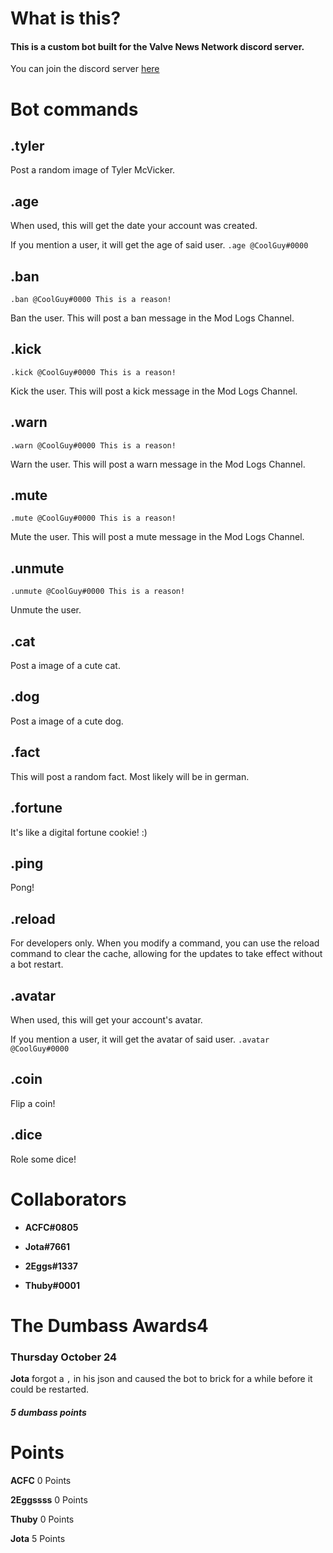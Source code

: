 # What is this?

#### **This is a custom bot built for the Valve News Network discord server.**
You can join the discord server [here](https://discord.gg/P6s3EEh) 

# Bot commands

## **.tyler**
Post a random image of Tyler McVicker.

## **.age**
When used, this will get the date your account was created.

If you mention a user, it will get the age of said user. `.age @CoolGuy#0000` 

## **.ban**
    .ban @CoolGuy#0000 This is a reason!

Ban the user. This will post a ban message in the Mod Logs Channel.

## **.kick**
    .kick @CoolGuy#0000 This is a reason!

Kick the user. This will post a kick message in the Mod Logs Channel.

## **.warn**
    .warn @CoolGuy#0000 This is a reason!

Warn the user. This will post a warn message in the Mod Logs Channel.

## **.mute**
	.mute @CoolGuy#0000 This is a reason!

Mute the user. This will post a mute message in the Mod Logs Channel.

## **.unmute**
    .unmute @CoolGuy#0000 This is a reason!

Unmute the user.

## **.cat**
Post a image of a cute cat.

## **.dog**
Post a image of a cute dog.

## **.fact**
This will post a random fact. Most likely will be in german.

## **.fortune**
It's like a digital fortune cookie! :)

## **.ping**
Pong!

## **.reload**
For developers only. When you modify a command, you can use the reload command to clear the cache, allowing for the updates to take effect without a bot restart.

## **.avatar**
When used, this will get your account's avatar.

If you mention a user, it will get the avatar of said user. `.avatar @CoolGuy#0000` 

## **.coin**
Flip a coin! 

## **.dice**
Role some dice!

# **Collaborators**
- **ACFC#0805**

- **Jota#7661**

- **2Eggs#1337**

- **Thuby#0001**

# The Dumbass Awards4
### **Thursday October 24**

**Jota** forgot a `,` in his json and caused the bot to brick for a while before it could be restarted.
##### **5 dumbass points**


# Points
**ACFC**
0 Points

**2Eggssss**
0 Points

**Thuby**
0 Points

**Jota**
5 Points
